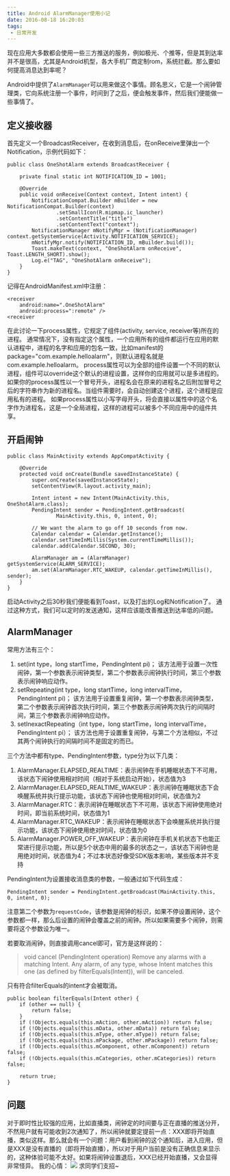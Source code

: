 ```yaml
---
title: Android AlarmManager使用小记
date: 2016-08-18 16:20:03
tags:
 - 日常开发
---
```


现在应用大多数都会使用一些三方推送的服务，例如极光、个推等，但是其到达率并不是很高，尤其是Android机型，各大手机厂商定制rom，系统拦截。那么要如何提高消息达到率呢？

Android中提供了``AlarmManager``可以用来做这个事情。顾名思义，它是一个闹钟管理类，它向系统注册一个事件，时间到了之后，便会触发事件，然后我们便能做一些事情了。

<!-- more -->

## 定义接收器
首先定义一个BroadcastReceiver，在收到消息后，在onReceive里弹出一个Notification，示例代码如下：
```
public class OneShotAlarm extends BroadcastReceiver {

    private final static int NOTIFICATION_ID = 1001;

    @Override
    public void onReceive(Context context, Intent intent) {
        NotificationCompat.Builder mBuilder = new NotificationCompat.Builder(context)
                .setSmallIcon(R.mipmap.ic_launcher)
                .setContentTitle("title")
                .setContentText("context");
        NotificationManager mNotifyMgr = (NotificationManager) context.getSystemService(Activity.NOTIFICATION_SERVICE);
        mNotifyMgr.notify(NOTIFICATION_ID, mBuilder.build());
        Toast.makeText(context, "OneShotAlarm onReceive", Toast.LENGTH_SHORT).show();
        Log.e("TAG", "OneShotAlarm onReceive");
    }
}
```
记得在AndroidManifest.xml中注册：
```
<receiver
    android:name=".OneShotAlarm"
    android:process=":remote" />
<receiver
```
在此讨论一下process属性，它规定了组件(activity, service, receiver等)所在的进程。
通常情况下，没有指定这个属性，一个应用所有的组件都运行在应用的默认进程中，进程的名字和应用的包名一致，比如manifest的package="com.example.helloalarm"，则默认进程名就是com.example.helloalarm。
process属性可以为全部的组件设置一个不同的默认进程，组件可以override这个默认的进程设置，这样你的应用就可以是多进程的。
如果你的process属性以一个冒号开头，进程名会在原来的进程名之后附加冒号之后的字符串作为新的进程名。当组件需要时，会自动创建这个进程，这个进程是应用私有的进程。
如果process属性以小写字母开头，将会直接以属性中的这个名字作为进程名，这是一个全局进程，这样的进程可以被多个不同应用中的组件共享。

## 开启闹钟
```
public class MainActivity extends AppCompatActivity {

    @Override
    protected void onCreate(Bundle savedInstanceState) {
        super.onCreate(savedInstanceState);
        setContentView(R.layout.activity_main);

        Intent intent = new Intent(MainActivity.this, OneShotAlarm.class);
        PendingIntent sender = PendingIntent.getBroadcast(
                MainActivity.this, 0, intent, 0);

        // We want the alarm to go off 10 seconds from now.
        Calendar calendar = Calendar.getInstance();
        calendar.setTimeInMillis(System.currentTimeMillis());
        calendar.add(Calendar.SECOND, 30);

        AlarmManager am = (AlarmManager) getSystemService(ALARM_SERVICE);
        am.set(AlarmManager.RTC_WAKEUP, calendar.getTimeInMillis(), sender);
    }
}
```
启动Activity之后30秒我们便能看到Toast，以及打出的Log和Notification了。
通过这种方式，我们可以定时的发送通知，这样应该能改善推送到达率低的问题。

## AlarmManager
常用方法有三个：
1. set(int type，long startTime，PendingIntent pi)；
该方法用于设置一次性闹钟，第一个参数表示闹钟类型，第二个参数表示闹钟执行时间，第三个参数表示闹钟响应动作。
2. setRepeating(int type，long startTime，long intervalTime，PendingIntent pi)；
该方法用于设置重复闹钟，第一个参数表示闹钟类型，第二个参数表示闹钟首次执行时间，第三个参数表示闹钟两次执行的间隔时间，第三个参数表示闹钟响应动作。
3. setInexactRepeating（int type，long startTime，long intervalTime，PendingIntent pi）；
该方法也用于设置重复闹钟，与第二个方法相似，不过其两个闹钟执行的间隔时间不是固定的而已。

三个方法中都有type、PendingIntent参数，type分为以下几类：
1. AlarmManager.ELAPSED_REALTIME：表示闹钟在手机睡眠状态下不可用，该状态下闹钟使用相对时间（相对于系统启动开始），状态值为3
2. AlarmManager.ELAPSED_REALTIME_WAKEUP：表示闹钟在睡眠状态下会唤醒系统并执行提示功能，该状态下闹钟也使用相对时间，状态值为2
3. AlarmManager.RTC：表示闹钟在睡眠状态下不可用，该状态下闹钟使用绝对时间，即当前系统时间，状态值为1
4. AlarmManager.RTC_WAKEUP：表示闹钟在睡眠状态下会唤醒系统并执行提示功能，该状态下闹钟使用绝对时间，状态值为0
5. AlarmManager.POWER_OFF_WAKEUP：表示闹钟在手机关机状态下也能正常进行提示功能，所以是5个状态中用的最多的状态之一，该状态下闹钟也是用绝对时间，状态值为4；不过本状态好像受SDK版本影响，某些版本并不支持

PendingIntent为设置接收消息类的参数，一般通过如下代码生成：
```
PendingIntent sender = PendingIntent.getBroadcast(MainActivity.this, 0, intent, 0);
```
注意第二个参数为``requestCode``，该参数是闹钟的标识，如果不停设置闹钟，这个参数都一样，那么后设置的闹钟会覆盖之前的闹钟。所以如果需要多个闹钟，则需要将这个参数设为唯一。

若要取消闹钟，则直接调用cancel即可，官方是这样说的：

>void cancel (PendingIntent operation)
Remove any alarms with a matching Intent. Any alarm, of any type, whose Intent matches this one (as defined by filterEquals(Intent)), will be canceled.

只有符合filterEquals的intent才会被取消。
```
public boolean filterEquals(Intent other) {
    if (other == null) {
        return false;
    }
    if (!Objects.equals(this.mAction, other.mAction)) return false;
    if (!Objects.equals(this.mData, other.mData)) return false;
    if (!Objects.equals(this.mType, other.mType)) return false;
    if (!Objects.equals(this.mPackage, other.mPackage)) return false;
    if (!Objects.equals(this.mComponent, other.mComponent)) return false;
    if (!Objects.equals(this.mCategories, other.mCategories)) return false;

    return true;
}
```

## 问题
对于即时性比较强的应用，比如直播类，闹钟定的时间要与正在直播的推送分开，不然用户就有可能收到2次通知了，所以闹钟就要定提前一点：XXX即将开始直播，类似这样。那么就会有一个问题：用户看到闹钟的这个通知后，进入应用，但是XXX是没有直播的（即将开始直播），所以对于用户当前是没有正确信息来显示的，这种体验可能不太好。如果将闹钟设置退后，XXX已经开始直播，又会显得非常怪异。
我的心情：
![](https://images-1258496336.cos.ap-chengdu.myqcloud.com/2016/04/seekbar3.jpg)
求同学们支招~
